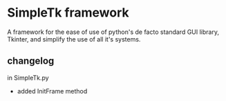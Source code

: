 # SimpleTk framework

A framework for the ease of use of python's de facto standard GUI library, Tkinter, and simplify the use of all it's systems.

## changelog
in SimpleTk.py
* added InitFrame method 
